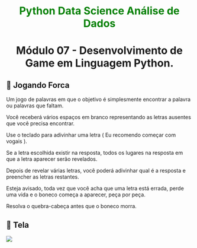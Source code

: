 # <P align="center"><font color="green">Python Data Science Análise de Dados</font></P>

# <p align="center">Módulo 07 - Desenvolvimento de Game em Linguagem Python.<p>

## 📝 Jogando Forca

<p>Um jogo de palavras em que o objetivo é simplesmente encontrar a palavra ou palavras que faltam.

Você receberá vários espaços em branco representando as letras ausentes que você precisa encontrar.

Use o teclado para adivinhar uma letra ( Eu recomendo começar com vogais ).

Se a letra escolhida existir na resposta, todos os lugares na resposta em que a letra aparecer serão revelados.

Depois de revelar várias letras, você poderá adivinhar qual é a resposta e preencher as letras restantes.

Esteja avisado, toda vez que você acha que uma letra está errada, perde uma vida e o boneco começa a aparecer, peça por peça.

Resolva o quebra-cabeça antes que o boneco morra.</p>


## 📝 Tela

<img src="https://github.com/Paulodiastst/game_forca_python/assets/79487813/b9e834a5-9788-4ec1-ade7-4624a1941c2e"/></P>